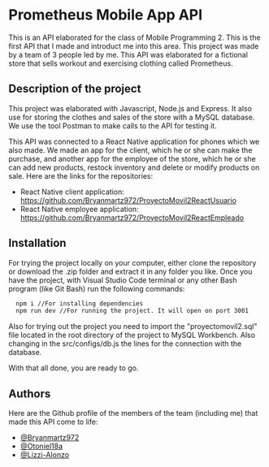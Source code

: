 
# Prometheus Mobile App API
This is an API elaborated for the class of Mobile Programming 2. This is the first API that I made and introduct me into this area. This project was made by a team of 3 people led by me.
This API was elaborated for a fictional store that sells workout and exercising clothing called Prometheus.

## Description of the project
This project was elaborated with Javascript, Node.js and Express. It also use for storing the clothes and sales of the store with a MySQL database. We use the tool Postman to make calls to the API for testing it.

This API was connected to a React Native application for phones which we also made. We made an app for the client, which he or she can make the purchase, and another app for the employee of the store, which he or she can add new products, restock inventory and delete or modify products on sale. Here are the links for the repositories:
- React Native client application: https://github.com/Bryanmartz972/ProyectoMovil2ReactUsuario
- React Native employee application: https://github.com/Bryanmartz972/ProyectoMovil2ReactEmpleado   


## Installation
For trying the project locally on your computer, either clone the repository or download the .zip folder and extract it in any folder you like.
Once you have the project, with Visual Studio Code terminal or any other Bash program (like Git Bash) run the following commands:

```bash
  npm i //For installing dependencies
  npm run dev //For running the project. It will open on port 3001

```
Also for trying out the project you need to import the "proyectomovil2.sql" file located in the root directory of the project to MySQL Workbench. Also changing in the src/configs/db.js the lines for the connection with the database. 

With that all done, you are ready to go. 
    
## Authors
Here are the Github profile of the members of the team (including me) that made this API come to life:

- [@Bryanmartz972](https://github.com/Bryanmartz972) 
- [@Otoniel18a](https://github.com/Otoniel18a)
- [@Lizzi-Alonzo](https://github.com/Lizzi-Alonzo)
